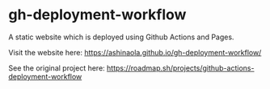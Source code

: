# gh-deployment-workflow

A static website which is deployed using Github Actions and Pages.

Visit the website here:
https://ashinaola.github.io/gh-deployment-workflow/

See the original project here:
https://roadmap.sh/projects/github-actions-deployment-workflow
